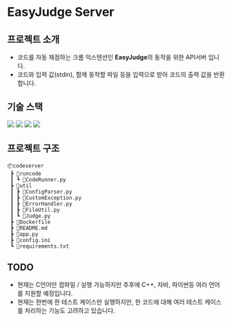 # EasyJudge Server
## 프로젝트 소개
* 코드를 자동 채점하는 크롬 익스텐션인 **EasyJudge**의 동작을 위한 API서버 입니다.  
* 코드와 입력 값(stdin), 함께 동작할 파일 등을 입력으로 받아 코드의 출력 값을 반환합니다.
## 기술 스택
<img src="https://img.shields.io/badge/Docker-2496ED?style=for-the-badge&logo=Docker&logoColor=white"/> <img src="https://img.shields.io/badge/ubuntu-E95420?style=for-the-badge&logo=ubuntu&logoColor=white"> <img src="https://img.shields.io/badge/python-3776AB?style=for-the-badge&logo=python&logoColor=white"> <img src="https://img.shields.io/badge/flask-000000?style=for-the-badge&logo=flask&logoColor=white"> 
## 프로젝트 구조
```
📦codeserver
 ┣ 📂runcode
 ┃ ┗ 📜CodeRunner.py
 ┣ 📂util
 ┃ ┣ 📜ConfigParser.py
 ┃ ┣ 📜CustomException.py
 ┃ ┣ 📜ErrorHandler.py
 ┃ ┣ 📜FileUtil.py
 ┃ ┗ 📜Judge.py
 ┣ 📜Dockerfile
 ┣ 📜README.md
 ┣ 📜app.py
 ┣ 📜config.ini
 ┗ 📜requirements.txt
```
## TODO
* 현재는 C언어만 컴파일 / 실행 가능하지만 추후에 C++, 자바, 파이썬등 여러 언어를 지원할 예정입니다.
* 현재는 한번에 한 테스트 케이스만 실행하지만, 한 코드에 대해 여러 테스트 케이스를 처리하는 기능도 고려하고 있습니다.